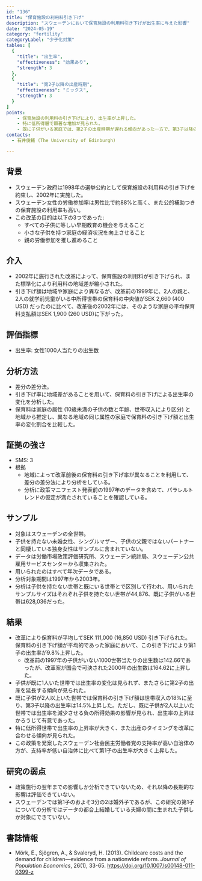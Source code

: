 ```yaml
---
id: "136"
title: "保育施設の利用料引き下げ"
description: "スウェーデンにおいて保育施設の利用料引き下げが出生率に与えた影響"
date: "2024-05-19"
category: "fertility"
categoryLabel: "少子化対策"
tables: [
  {
    "title": "出生率",
    "effectiveness": "効果あり",
    "strength": 3
  },
  {
    "title": "第2子以降の出産時期",
    "effectiveness": "ミックス",
    "strength": 3
  }
]
points:
    - 保育施設の利用料の引き下げにより、出生率が上昇した。
    - 特に低所得層で顕著な増加が見られた。
    - 既に子供がいる家庭では、第2子の出産時期が遅れる傾向があった一方で、第3子以降の出産時期への影響は見られなかった。
contacts:
  - 石井俊輔 (The University of Edinburgh)

---
```


## 背景
- スウェーデン政府は1998年の選挙公約として保育施設の利用料の引き下げを約束し、2002年に実施した。
- スウェーデン女性の労働参加率は男性比で約88%と高く、また公的補助つきの保育施設の利用率も高い。
- この改革の目的は以下の3つであった:
  - すべての子供に等しい早期教育の機会を与えること
  - 小さな子供を持つ家庭の経済状況を向上させること
  - 親の労働参加を推し進めること

## 介入
- 2002年に施行された改革によって、保育施設の利用料が引き下げられ、また標準化により利用料の地域差が縮小された。
- 引き下げ額は地域や家庭により異なるが、改革前の1999年に、2人の親と、2人の就学前児童がいる中所得世帯の保育料の中央値がSEK 2,660 (400 USD) だったのに比べて、改革後の2002年には、そのような家庭の平均保育料支払額はSEK 1,900 (260 USD)に下がった。

## 評価指標
- 出生率: 女性1000人当たりの出生数

## 分析方法
- 差分の差分法。
- 引き下げ率に地域差があることを用いて、保育料の引き下げによる出生率の変化を分析した。
- 保育料は家庭の属性 (10歳未満の子供の数と年齢、世帯収入により区分) と地域から推定し、異なる地域の同じ属性の家庭で保育料の引き下げ額と出生率の変化割合を比較した。

## 証拠の強さ
- SMS: 3
- 根拠
  - 地域によって改革前後の保育料の引き下げ率が異なることを利用して、差分の差分法により分析をしている。
  - 分析に政策マニフェスト発表前の1997年のデータを含めて、パラレルトレンドの仮定が満たされていることを確認している。

## サンプル
- 対象はスウェーデンの全世帯。
- 子供を持たない未婚女性、シングルマザー、子供の父親ではないパートナーと同棲している独身女性はサンプルに含まれていない。
- データは労働市場政策評価研究所、スウェーデン統計局、スウェーデン公共雇用サービスセンターから収集された。
- 用いられたのはすべて年次データである。
- 分析対象期間は1997年から2003年。
- 分析は子供を持たない世帯と既にいる世帯とで区別して行われ、用いられたサンプルサイズはそれぞれ子供を持たない世帯が44,876、既に子供がいる世帯は628,036だった。

## 結果
- 改革により保育料が平均してSEK 111,000 (16,850 USD) 引き下げられた。保育料の引き下げ額が平均的であった家庭において、この引き下げにより第1子の出生率が9.8%上昇した。
  - 改革前の1997年の子供がいない1000世帯当たりの出生数は142.66であったが、改革案が国会で可決された2000年の出生数は164.62に上昇した。
- 子供が既に1人いた世帯では出生率の変化は見られず、またさらに第2子の出産を延長する傾向が見られた。
- 既に子供が2人以上いた世帯では保育料の引き下げ額は世帯収入の18%に至り、第3子以降の出生率は14.5%上昇した。ただし、既に子供が2人以上いた世帯では出生率を減少させる負の所得効果の影響が見られ、出生率の上昇はかろうじて有意であった。
- 特に低所得世帯で出生率の上昇率が大きく、また出産のタイミングを改革に合わせる傾向が見られた。
- この政策を発案したスウェーデン社会民主労働者党の支持率が高い自治体の方が、支持率が低い自治体に比べて第1子の出生率が大きく上昇した。

## 研究の弱点
- 政策施行の翌年までの影響しか分析できていないため、それ以降の長期的な影響は評価できていない。
- スウェーデンでは第1子のおよそ3分の2は婚外子であるが、この研究の第1子についての分析ではデータの都合上結婚している夫婦の間に生まれた子供しか対象にできていない。

## 書誌情報
- Mörk, E., Sjögren, A., & Svaleryd, H. (2013). Childcare costs and the demand for children—evidence from a nationwide reform. *Journal of Population Economics*, 26(1), 33-65. https://doi.org/10.1007/s00148-011-0399-z
